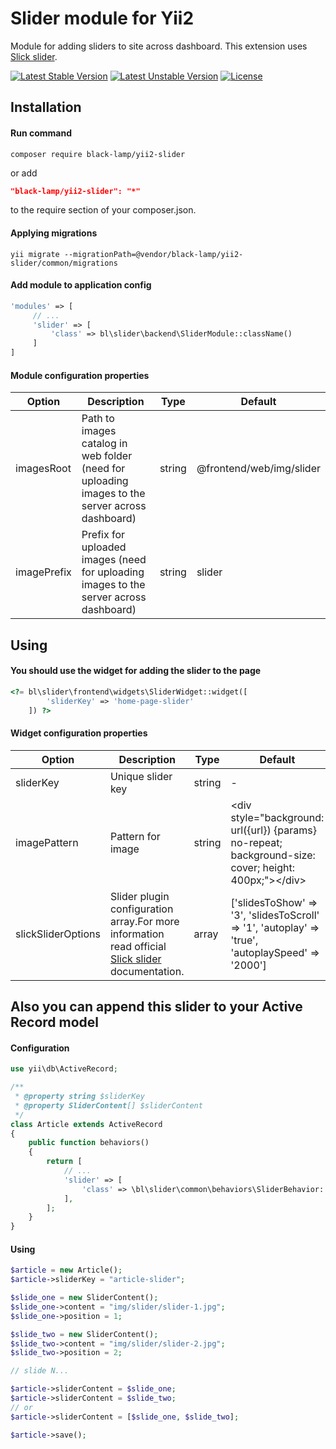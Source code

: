 Slider module for Yii2
======================
Module for adding sliders to site across dashboard.
This extension uses [Slick slider](http://kenwheeler.github.io/slick/).

[![Latest Stable Version](https://poser.pugx.org/black-lamp/yii2-slider/v/stable)](https://packagist.org/packages/black-lamp/yii2-slider)
[![Latest Unstable Version](https://poser.pugx.org/black-lamp/yii2-slider/v/unstable)](https://packagist.org/packages/black-lamp/yii2-slider)
[![License](https://poser.pugx.org/black-lamp/yii2-slider/license)](https://packagist.org/packages/black-lamp/yii2-slider)

Installation
------------
#### Run command
```
composer require black-lamp/yii2-slider
```
or add
```json
"black-lamp/yii2-slider": "*"
```
to the require section of your composer.json.
#### Applying migrations
```
yii migrate --migrationPath=@vendor/black-lamp/yii2-slider/common/migrations
```
#### Add module to application config
```php
'modules' => [
     // ...
     'slider' => [
         'class' => bl\slider\backend\SliderModule::className()
     ]
]
```
#### Module configuration properties

| Option | Description | Type | Default |
|---|---|---|---|
|imagesRoot|Path to images catalog in web folder (need for uploading images to the server across dashboard)|string|@frontend/web/img/slider|
|imagePrefix|Prefix for uploaded images (need for uploading images to the server across dashboard)|string|slider|

Using
-----
#### You should use the widget for adding the slider to the page
```php
<?= bl\slider\frontend\widgets\SliderWidget::widget([
        'sliderKey' => 'home-page-slider'
    ]) ?>
```
#### Widget configuration properties

| Option | Description | Type | Default |
|---|---|---|---|
|sliderKey|Unique slider key|string|-|
|imagePattern|Pattern for image|string|\<div style="background: url({url}) {params} no-repeat; background-size: cover; height: 400px;">\</div>|
|slickSliderOptions|Slider plugin configuration array.For more information read official [Slick slider](http://kenwheeler.github.io/slick/) documentation.|array|['slidesToShow' => '3', 'slidesToScroll' => '1', 'autoplay' => 'true', 'autoplaySpeed' =>  '2000']|

Also you can append this slider to your Active Record model
-----------------------------------------------------------
#### Configuration
```php
use yii\db\ActiveRecord;

/**
 * @property string $sliderKey
 * @property SliderContent[] $sliderContent
 */
class Article extends ActiveRecord
{
    public function behaviors()
    {
        return [
            // ...
            'slider' => [
                'class' => \bl\slider\common\behaviors\SliderBehavior::className()
            ],
        ];
    }
}
```
#### Using
```php
$article = new Article();
$article->sliderKey = "article-slider";

$slide_one = new SliderContent();
$slide_one->content = "img/slider/slider-1.jpg";
$slide_one->position = 1;

$slide_two = new SliderContent();
$slide_two->content = "img/slider/slider-2.jpg";
$slide_two->position = 2;

// slide N...

$article->sliderContent = $slide_one;
$article->sliderContent = $slide_two;
// or
$article->sliderContent = [$slide_one, $slide_two];

$article->save();
```

